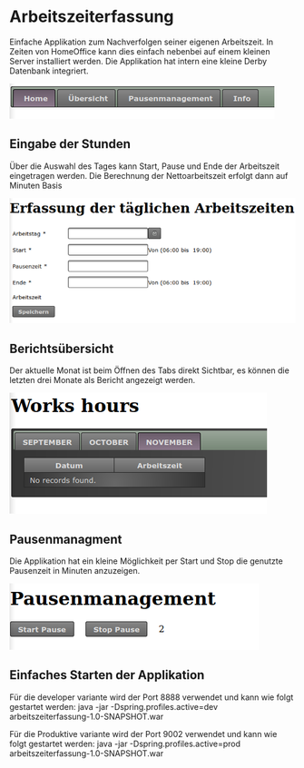 # Arbeitszeiterfassung
Einfache Applikation zum Nachverfolgen seiner eigenen Arbeitszeit. In Zeiten von HomeOffice kann dies einfach nebenbei auf einem kleinen Server installiert werden. Die Applikation hat intern eine kleine Derby Datenbank integriert.

![Main Page](./src/main/resources/images/menu.png)

## Eingabe der Stunden

Über die Auswahl des Tages kann Start, Pause und Ende der Arbeitszeit eingetragen werden.  Die Berechnung der Nettoarbeitszeit erfolgt dann auf Minuten Basis

![Eingabemaske der Arbeitszeit](./src/main/resources/images/workhours.png)

## Berichtsübersicht

Der aktuelle Monat ist beim Öffnen des Tabs direkt Sichtbar, es können die letzten drei Monate als Bericht angezeigt werden.

![Monatliche Übersicht](./src/main/resources/images/report.png)

## Pausenmanagment

Die Applikation hat ein kleine Möglichkeit per Start und Stop die genutzte Pausenzeit in Minuten anzuzeigen.

![Pausenmangement](./src/main/resources/images/pause.png)

## Einfaches Starten der Applikation

Für die developer variante wird der Port 8888 verwendet und kann wie folgt gestartet werden:
java -jar -Dspring.profiles.active=dev arbeitszeiterfassung-1.0-SNAPSHOT.war

Für die Produktive variante wird der Port 9002 verwendet und kann wie folgt gestartet werden:
java -jar -Dspring.profiles.active=prod arbeitszeiterfassung-1.0-SNAPSHOT.war

